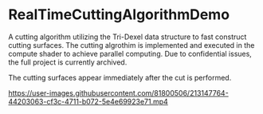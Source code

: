 # RealTimeCuttingAlgorithmDemo
A cutting algorithm utilizing the Tri-Dexel data structure to fast construct cutting surfaces. The cutting algrothim is implemented and executed in the compute shader to achieve parallel computing. Due to confidential issues, the full project is currently archived.


The cutting surfaces appear immediately after the cut is performed.


https://user-images.githubusercontent.com/81800506/213147764-44203063-cf3c-4711-b072-5e4e69923e71.mp4




